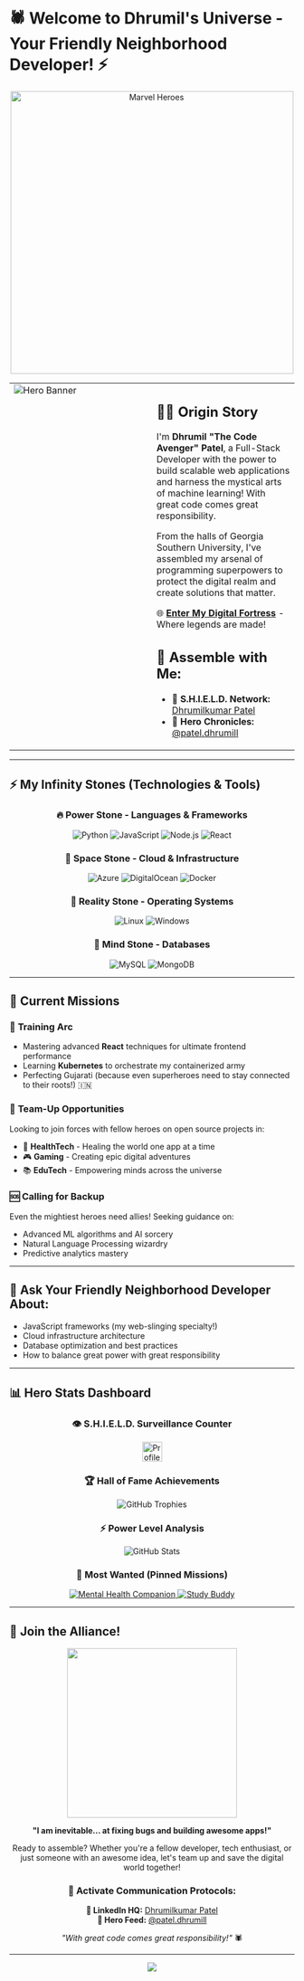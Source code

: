 
# 🕷️ Welcome to Dhrumil's Universe - Your Friendly Neighborhood Developer! ⚡

<div align="center">
  <img src="https://media.giphy.com/media/MCZ39lz83o5lC/giphy.gif" width="500" alt="Marvel Heroes"/>
</div>

<table>
  <tr>
    <td valign="top" width="50%">
      <img src="https://github.com/dhrumilp12/dhrumilp12/assets/123137675/777bc08b-f2e7-4183-830d-45a2612026b3" alt="Hero Banner"/>
    </td>
    <td valign="top" width="50%">
      
## 🦸‍♂️ Origin Story
I'm **Dhrumil "The Code Avenger" Patel**, a Full-Stack Developer with the power to build scalable web applications and harness the mystical arts of machine learning! With great code comes great responsibility. 

From the halls of Georgia Southern University, I've assembled my arsenal of programming superpowers to protect the digital realm and create solutions that matter.

🌐 [**Enter My Digital Fortress**](https://dhrumils-90s-portfolio.onrender.com/) - Where legends are made!

## 📡 Assemble with Me:
- **🔗 S.H.I.E.L.D. Network:** [Dhrumilkumar Patel](https://www.linkedin.com/in/dhrumil-patel2002/)
- **📸 Hero Chronicles:** [@patel.dhrumill](https://instagram.com/patel.dhrumill)
 </td>
  </tr>
</table>

---

## ⚡ My Infinity Stones (Technologies & Tools)
<div align="center">
  <h3>🔥 Power Stone - Languages & Frameworks</h3>
  <img src="https://img.shields.io/badge/Python-3776AB?style=for-the-badge&logo=python&logoColor=white&labelColor=FF0000" alt="Python"/>
  <img src="https://img.shields.io/badge/JavaScript-F7DF1E?style=for-the-badge&logo=javascript&logoColor=black&labelColor=FFD700" alt="JavaScript"/>
  <img src="https://img.shields.io/badge/Node.js-339933?style=for-the-badge&logo=node.js&logoColor=white&labelColor=228B22" alt="Node.js"/>
  <img src="https://img.shields.io/badge/React-61DAFB?style=for-the-badge&logo=react&logoColor=black&labelColor=00BFFF" alt="React"/>
  
  <h3>🌌 Space Stone - Cloud & Infrastructure</h3>
  <img src="https://img.shields.io/badge/Azure-0089D6?style=for-the-badge&logo=microsoft-azure&logoColor=white&labelColor=4169E1" alt="Azure"/>
  <img src="https://img.shields.io/badge/DigitalOcean-0080FF?style=for-the-badge&logo=digitalocean&logoColor=white&labelColor=1E90FF" alt="DigitalOcean"/>
  <img src="https://img.shields.io/badge/Docker-2496ED?style=for-the-badge&logo=docker&logoColor=white&labelColor=00CED1" alt="Docker"/>
  
  <h3>💎 Reality Stone - Operating Systems</h3>
  <img src="https://img.shields.io/badge/Linux-FCC624?style=for-the-badge&logo=linux&logoColor=black&labelColor=FF4500" alt="Linux"/>
  <img src="https://img.shields.io/badge/Windows-0078D6?style=for-the-badge&logo=windows&logoColor=white&labelColor=8A2BE2" alt="Windows"/>
  
  <h3>🧠 Mind Stone - Databases</h3>
  <img src="https://img.shields.io/badge/MySQL-4479A1?style=for-the-badge&logo=mysql&logoColor=white&labelColor=FF6347" alt="MySQL"/>
  <img src="https://img.shields.io/badge/MongoDB-47A248?style=for-the-badge&logo=mongodb&logoColor=white&labelColor=32CD32" alt="MongoDB"/>
</div>

---

## 🚀 Current Missions

### 🎯 **Training Arc**
- Mastering advanced **React** techniques for ultimate frontend performance
- Learning **Kubernetes** to orchestrate my containerized army
- Perfecting Gujarati (because even superheroes need to stay connected to their roots!) 🇮🇳

### 🤝 **Team-Up Opportunities**
Looking to join forces with fellow heroes on open source projects in:
- 🏥 **HealthTech** - Healing the world one app at a time
- 🎮 **Gaming** - Creating epic digital adventures
- 📚 **EduTech** - Empowering minds across the universe

### 🆘 **Calling for Backup**
Even the mightiest heroes need allies! Seeking guidance on:
- Advanced ML algorithms and AI sorcery
- Natural Language Processing wizardry
- Predictive analytics mastery

---

## 💬 Ask Your Friendly Neighborhood Developer About:
- JavaScript frameworks (my web-slinging specialty!)
- Cloud infrastructure architecture
- Database optimization and best practices
- How to balance great power with great responsibility

---

## 📊 Hero Stats Dashboard

<div align="center">
  
### 👁️ S.H.I.E.L.D. Surveillance Counter
<img src="https://visitor-badge.laobi.icu/badge?page_id=dhrumilp12.dhrumilp12&label=HEROES%20VISITED&labelColor=dc143c&color=ff6347" alt="Profile Views" height="35"/>

### 🏆 Hall of Fame Achievements
<img src="https://github-profile-trophy.vercel.app/?username=dhrumilp12&theme=darkhub&column=7&margin-w=10&margin-h=10" alt="GitHub Trophies"/>

### ⚡ Power Level Analysis
<img src="https://github-readme-stats.vercel.app/api?username=dhrumilp12&show_icons=true&theme=radical&hide_border=true&bg_color=0D1117&title_color=FF6347&text_color=FFFFFF&icon_color=FFD700" alt="GitHub Stats"/>

### 🎯 Most Wanted (Pinned Missions)
<a href="https://github.com/dhrumilp12/Mental-Health-Companion">
  <img src="https://github-readme-stats.vercel.app/api/pin/?username=dhrumilp12&repo=Mental-Health-Companion&theme=radical&hide_border=true&bg_color=0D1117&title_color=FF6347&text_color=FFFFFF" alt="Mental Health Companion"/>
</a>
<a href="https://github.com/dhrumilp12/study-buddy">
  <img src="https://github-readme-stats.vercel.app/api/pin/?username=dhrumilp12&repo=study-buddy&theme=radical&hide_border=true&bg_color=0D1117&title_color=FF6347&text_color=FFFFFF" alt="Study Buddy"/>
</a>

</div>

---

## 🌟 Join the Alliance!

<div align="center">
  <img src="https://media.giphy.com/media/3o7abldj0b3rxrZUxW/giphy.gif" width="300"/>
  
  **"I am inevitable... at fixing bugs and building awesome apps!"** 
  
  Ready to assemble? Whether you're a fellow developer, tech enthusiast, or just someone with an awesome idea, let's team up and save the digital world together!
  
  ### 📡 Activate Communication Protocols:
  **🔗 LinkedIn HQ:** [Dhrumilkumar Patel](https://www.linkedin.com/in/dhrumil-patel2002/)  
  **📸 Hero Feed:** [@patel.dhrumill](https://instagram.com/patel.dhrumill)
  
  *"With great code comes great responsibility!"* 🕷️
</div>

---

<div align="center">
  <img src="https://capsule-render.vercel.app/api?type=waving&color=gradient&customColorList=6,11,20&height=150&section=footer&text=Avengers%20Assemble!&fontSize=50&fontColor=fff&animation=twinkling"/>
</div>
